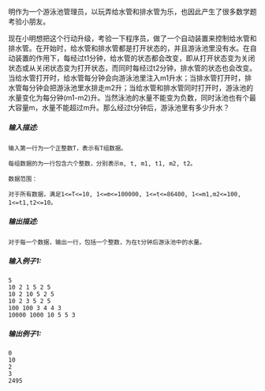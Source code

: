 明作为一个游泳池管理员，以玩弄给水管和排水管为乐，也因此产生了很多数学题考验小朋友。

现在小明想把这个行动升级，考验一下程序员，做了一个自动装置来控制给水管和排水管。在开始时，给水管和排水管都是打开状态的，并且游泳池里没有水。在自动装置的作用下，每经过t1分钟，给水管的状态都会改变，即从打开状态变为关闭状态或从关闭状态变为打开状态，而同时每经过t2分钟，排水管的状态也会改变。当给水管打开时，给水管每分钟会向游泳池里注入m1升水；当排水管打开时，排水管每分钟会把游泳池里水排走m2升；当给水管和排水管同时打开时，游泳池的水量变化为每分钟(m1-m2)升。当然泳池的水量不能变为负数，同时泳池也有个最大容量m，水量不能超过m升。那么经过t分钟后，游泳池里有多少升水？



##### **输入描述:**

```
输入第一行为一个正整数T，表示有T组数据。

每组数据的为一行包含六个整数，分别表示m, t, m1, t1, m2, t2。

数据范围：

对于所有数据，满足1<=T<=10, 1<=m<=100000, 1<=t<=86400, 1<=m1,m2<=100, 1<=t1,t2<=10。
```



##### **输出描述:**

```
对于每一个数据，输出一行，包括一个整数，为在t分钟后游泳池中的水量。
```



##### **输入例子1:**

```
5
10 2 1 5 2 5
10 2 10 5 2 5
10 2 3 5 2 5
100 100 3 4 4 3
10000 1000 10 5 5 3
```



##### **输出例子1:**

```
0
10
2
3
2495
```